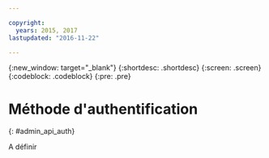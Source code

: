 ```yaml
---

copyright:
  years: 2015, 2017
lastupdated: "2016-11-22"

---
```


{:new_window: target="_blank"}
{:shortdesc: .shortdesc}
{:screen: .screen}
{:codeblock: .codeblock}
{:pre: .pre}

# Méthode d'authentification
{: #admin_api_auth}

A définir


<!-- begin STAGING ONLY -->

<!-- end STAGING ONLY -->


